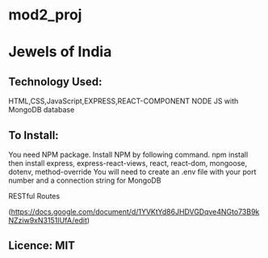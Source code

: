 # mod2_proj
# Jewels of India
## Technology Used: 
HTML,CSS,JavaScript,EXPRESS,REACT-COMPONENT NODE JS with MongoDB database
## To Install:
You need NPM package. Install NPM by following command.
npm install
then install  express, express-react-views, react, react-dom, mongoose, dotenv, method-override
You will need to create an .env file with your port number and a connection string for MongoDB

RESTful Routes

(https://docs.google.com/document/d/1YVKtYd86JHDVGDqve4NGto73B9kNZziw9xN3151IUfA/edit)


## Licence: MIT



